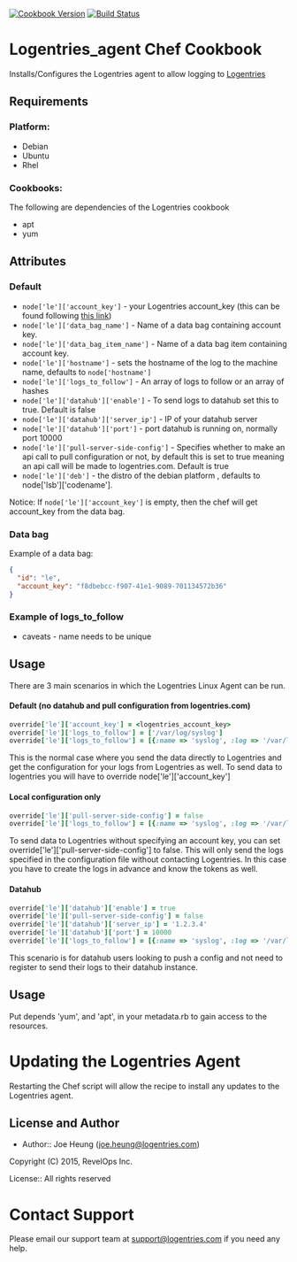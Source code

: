 [![Cookbook Version](https://img.shields.io/cookbook/v/le_chef.svg?style=flat)](https://supermarket.chef.io/cookbooks/logentries_agent) [![Build Status](https://api.travis-ci.org/rlinstorres/le_chef.svg?branch=master)](https://travis-ci.org/rlinstorres/le_chef)

Logentries_agent Chef Cookbook
==============

Installs/Configures the Logentries agent to allow logging to [Logentries](https://logentries.com)

Requirements
------------

### Platform:

* Debian
* Ubuntu
* Rhel

### Cookbooks:

The following are dependencies of the Logentries cookbook

* apt
* yum

Attributes
----------

### Default

* `node['le']['account_key']` - your Logentries account_key (this can be found following [this link](https://logentries.com/doc/accountkey/))
* `node['le']['data_bag_name']` - Name of a data bag containing account key.
* `node['le']['data_bag_item_name']` - Name of a data bag item containing account key.
* `node['le']['hostname']` - sets the hostname of the log to the machine name, defaults to `node['hostname']`
* `node['le']['logs_to_follow']` - An array of logs to follow or an array of hashes
* `node['le']['datahub']['enable']` - To send logs to datahub set this to true. Default is false
* `node['le']['datahub']['server_ip']` - IP of your datahub server
* `node['le']['datahub']['port']` - port datahub is running on, normally port 10000
* `node['le']['pull-server-side-config']` - Specifies whether to make an api call to pull configuration or not, by default this is set to true meaning an api call will be made to logentries.com. Default is true
* `node['le']['deb']` - the distro of the debian platform , defaults to node['lsb']['codename'].

Notice: If `node['le']['account_key']` is empty, then the chef will get account_key from the data bag.

### Data bag
Example of a data bag:

```json
{
  "id": "le",
  "account_key": "f8dbebcc-f907-41e1-9089-701134572b36"
}
```


### Example of logs_to_follow
* caveats - name needs to be unique

Usage
-----
There are 3 main scenarios in which the Logentries Linux Agent can be run.

#### Default (no datahub and pull configuration from logentries.com)
```ruby
override['le']['account_key'] = <logentries_account_key>
override['le']['logs_to_follow'] = ['/var/log/syslog']
override['le']['logs_to_follow'] = [{:name => 'syslog', :log => '/var/log/syslog'}]
```

This is the normal case where you send the data directly to Logentries and get the configuration for your logs from Logentries as well.
To send data to logentries you will have to override node['le']['account_key']

#### Local configuration only
```ruby
override['le']['pull-server-side-config'] = false
override['le']['logs_to_follow'] = [{:name => 'syslog', :log => '/var/log/syslog', :token => '00000000-0000-0000-0000-000000000000'}]
```
To send data to Logentries without specifying an account key, you can set override['le']['pull-server-side-config'] to false. This will only send the logs specified in the configuration file without contacting Logentries. In this case you have to create the logs in advance and know the tokens as well.


#### Datahub
```ruby
override['le']['datahub']['enable'] = true
override['le']['pull-server-side-config'] = false
override['le']['datahub']['server_ip'] = '1.2.3.4'
override['le']['datahub']['port'] = 10000
override['le']['logs_to_follow'] = [{:name => 'syslog', :log => '/var/log/syslog'}]
```
This scenario is for datahub users looking to push a config and not need to register to send their logs to their datahub instance.

Usage
-----

Put depends 'yum', and 'apt', in your metadata.rb to gain access to the resources.

Updating the Logentries Agent
=============================

Restarting the Chef script will allow the recipe to install any updates to the Logentries agent.

License and Author
------------------

* Author:: Joe Heung (<joe.heung@logentries.com>)

Copyright (C) 2015, RevelOps Inc.

License:: All rights reserved

Contact Support
=============================

Please email our support team at support@logentries.com if you need any help.
